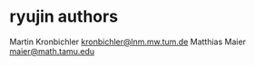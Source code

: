 ryujin authors
==============

Martin Kronbichler <kronbichler@lnm.mw.tum.de>
Matthias Maier <maier@math.tamu.edu>
